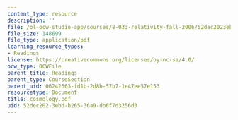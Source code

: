 ```yaml
---
content_type: resource
description: ''
file: /ol-ocw-studio-app/courses/8-033-relativity-fall-2006/52dec2023ebdb26536a9db6f7d3256d3_cosmology.pdf
file_size: 148699
file_type: application/pdf
learning_resource_types:
- Readings
license: https://creativecommons.org/licenses/by-nc-sa/4.0/
ocw_type: OCWFile
parent_title: Readings
parent_type: CourseSection
parent_uid: 06242663-fd1b-2d8b-57b7-1e47ee57e153
resourcetype: Document
title: cosmology.pdf
uid: 52dec202-3ebd-b265-36a9-db6f7d3256d3
---
```


